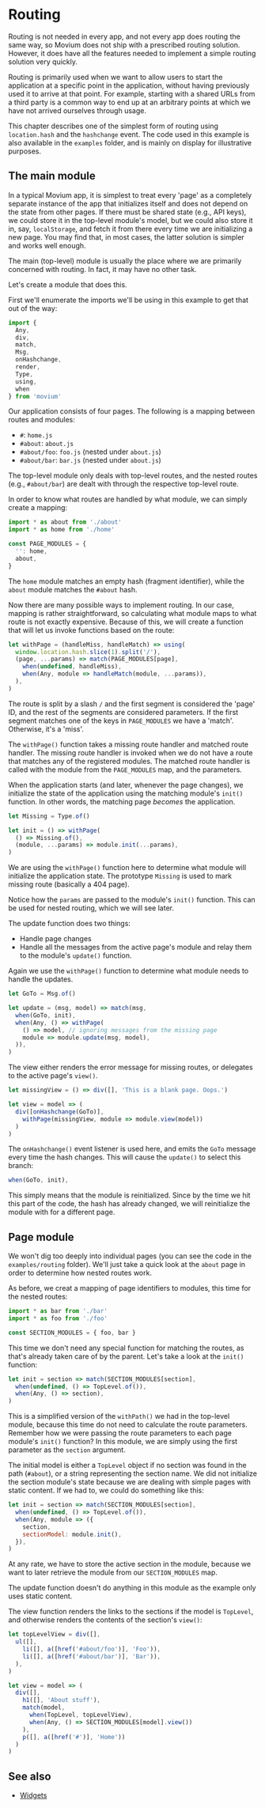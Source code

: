 # Routing

Routing is not needed in every app, and not every app does routing the same way,
so Movium does not ship with a prescribed routing solution. However, it does
have all the features needed to implement a simple routing solution very
quickly.

Routing is primarily used when we want to allow users to start the application
at a specific point in the application, without having previously used it to
arrive at that point. For example, starting with a shared URLs from a third
party is a common way to end up at an arbitrary points at which we have not
arrived ourselves through usage.

This chapter describes one of the simplest form of routing using
`location.hash` and the `hashchange` event. The code used in this example is
also available in the `examples` folder, and is mainly on display for
illustrative purposes.

## The main module

In a typical Movium app, it is simplest to treat every 'page' as a completely
separate instance of the app that initializes itself and does not depend on the
state from other pages. If there must be shared state (e.g., API keys), we could
store it in the top-level module's model, but we could also store it in,
say, `localStorage`, and fetch it from there every time we are initializing a
new page. You may find that, in most cases, the latter solution is simpler and
works well enough.

The main (top-level) module is usually the place where we are primarily
concerned with routing. In fact, it may have no other task.

Let's create a module that does this.

First we'll enumerate the imports we'll be using in this example to get that out
of the way:

```javascript
import { 
  Any, 
  div, 
  match, 
  Msg, 
  onHashchange, 
  render, 
  Type, 
  using, 
  when 
} from 'movium'
```

Our application consists of four pages. The following is a mapping between
routes and modules:

- `#`: `home.js`
- `#about`: `about.js`
- `#about/foo`: `foo.js` (nested under `about.js`)
- `#about/bar`: `bar.js` (nested under `about.js`)

The top-level module only deals with top-level routes, and the nested routes
(e.g., `#about/bar`) are dealt with through the respective top-level route.

In order to know what routes are handled by what module, we can simply create a
mapping:

```javascript
import * as about from './about'
import * as home from './home'

const PAGE_MODULES = {
  '': home,
  about,
}
```

The `home` module matches an empty hash (fragment identifier), while the
`about` module matches the `#about` hash.

Now there are many possible ways to implement routing. In our case, mapping is
rather straightforward, so calculating what module maps to what route is not
exactly expensive. Because of this, we will create a function that will let us
invoke functions based on the route:

```javascript
let withPage = (handleMiss, handleMatch) => using(
  window.location.hash.slice(1).split('/'),
  (page, ...params) => match(PAGE_MODULES[page],
    when(undefined, handleMiss),
    when(Any, module => handleMatch(module, ...params)),
  ),
)
```

The route is split by a slash `/` and the first segment is considered the
'page' ID, and the rest of the segments are considered parameters. If the first
segment matches one of the keys in `PAGE_MODULES` we have a 'match'. Otherwise,
it's a 'miss'.

The `withPage()` function takes a missing route handler and matched route
handler. The missing route handler is invoked when we do not have a route that
matches any of the registered modules. The matched route handler is called with
the module from the `PAGE_MODULES` map, and the parameters.

When the application starts (and later, whenever the page changes), we
initialize the state of the application using the matching module's `init()`
function. In other words, the matching page *becomes* the application.

```javascript
let Missing = Type.of()

let init = () => withPage(
  () => Missing.of(),
  (module, ...params) => module.init(...params),
)
```

We are using the `withPage()` function here to determine what module will
initialize the application state. The prototype `Missing` is used to mark
missing route (basically a 404 page).

Notice how the `params` are passed to the module's `init()` function. This can
be used for nested routing, which we will see later.

The update function does two things:

- Handle page changes
- Handle all the messages from the active page's module and relay them to the
  module's `update()` function.

Again we use the `withPage()` function to determine what module needs to handle
the updates.

```javascript
let GoTo = Msg.of()

let update = (msg, model) => match(msg,
  when(GoTo, init),
  when(Any, () => withPage(
    () => model, // ignoring messages from the missing page
    module => module.update(msg, model),
  )),
)
```

The view either renders the error message for missing routes, or delegates to
the active page's `view()`.

```javascript
let missingView = () => div([], 'This is a blank page. Oops.')

let view = model => (
  div([onHashchange(GoTo)],
    withPage(missingView, module => module.view(model))
  )
)
```

The `onHashchange()` event listener is used here, and emits the `GoTo` 
message every time the hash changes. This will cause the `update()` to 
select this branch:

```javascript
when(GoTo, init),
```

This simply means that the module is reinitialized. Since by the time we hit 
this part of the code, the hash has already changed, we will reinitialize 
the module with for a different page.

## Page module

We won't dig too deeply into individual pages (you can see the code in the 
`examples/routing` folder). We'll just take a quick look at the `about` page 
in order to determine how nested routes work.

As before, we creat a mapping of page identifiers to modules, this time for 
the nested routes:

```javascript
import * as bar from './bar'
import * as foo from './foo'

const SECTION_MODULES = { foo, bar }
```

This time we don't need any special function for matching the routes, as 
that's already taken care of by the parent. Let's take a look at the `init()` 
function:

```javascript
let init = section => match(SECTION_MODULES[section],
  when(undefined, () => TopLevel.of()),
  when(Any, () => section),
)
```

This is a simplified version of the `withPath()` we had in the top-level 
module, because this time do not need to calculate the route parameters. 
Remember how we were passing the route parameters to each page module's `init()` 
function? In this module, we are simply using the first parameter as the 
`section` argument.

The initial model is either a `TopLevel` object if no section was found in 
the path (`#about`), or a string representing the section name. We did not 
initialize the section module's state because we are dealing with simple 
pages with static content. If we had to, we could do something like this:

```javascript
let init = section => match(SECTION_MODULES[section],
  when(undefined, () => TopLevel.of()),
  when(Any, module => ({
    section,
    sectionModel: module.init(),
  }),
)
```

At any rate, we have to store the active section in the module, because we 
want to later retrieve the module from our `SECTION_MODULES` map.

The update function doesn't do anything in this module as the example only 
uses static content.

The view function renders the links to the sections if the model is `TopLevel`,
and otherwise renders the contents of the section's `view()`:

```javascript
let topLevelView = div([],
  ul([],
    li([], a([href('#about/foo')], 'Foo')),
    li([], a([href('#about/bar')], 'Bar')),
  ),
)

let view = model => (
  div([],
    h1([], 'About stuff'),
    match(model,
      when(TopLevel, topLevelView),
      when(Any, () => SECTION_MODULES[model].view())
    ),
    p([], a([href('#')], 'Home'))
  )
)
```

## See also

- [Widgets](./widgets.md)
